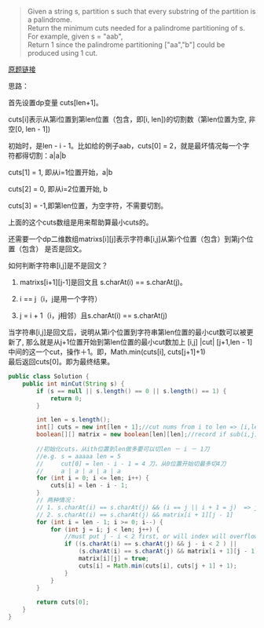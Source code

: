 > Given a string s, partition s such that every substring of the partition is a palindrome.  
> Return the minimum cuts needed for a palindrome partitioning of s.  
> For example, given s = "aab",  
> Return 1 since the palindrome partitioning ["aa","b"] could be produced using 1 cut.  

[原题链接](https://oj.leetcode.com/problems/palindrome-partitioning-ii/) 

思路：  

首先设置dp变量 cuts[len+1]。  

cuts[i]表示从第i位置到第len位置（包含，即[i, len])的切割数（第len位置为空, 非空[0, len - 1])  

初始时，是len - i - 1。比如给的例子aab，cuts[0] = 2，就是最坏情况每一个字符都得切割：a\|a\|b  

cuts[1] = 1, 即从i=1位置开始，a\|b  

cuts[2] = 0, 即从i=2位置开始, b  

cuts[3] = -1,即第len位置，为空字符，不需要切割。

上面的这个cuts数组是用来帮助算最小cuts的。

还需要一个dp二维数组matrixs[i][j]表示字符串[i,j]从第i个位置（包含）到第j个位置（包含） 是否是回文。

如何判断字符串[i,j]是不是回文？

 1. matrixs[i+1][j-1]是回文且 s.charAt(i) == s.charAt(j)。

 2. i == j（i，j是用一个字符）

 3. j = i + 1（i，j相邻）且s.charAt(i) == s.charAt(j)

当字符串[i,j]是回文后，说明从第i个位置到字符串第len位置的最小cut数可以被更新了, 那么就是从j+1位置开始到第len位置的最小cut数加上 [i,j] |cut| [j+1,len - 1]中间的这一个cut，操作＋1。即，Math.min(cuts[i], cuts[j+1]+1)   
最后返回cuts[0]。即为最终结果。

```java 
public class Solution {
    public int minCut(String s) { 
        if (s == null || s.length() == 0 || s.length() == 1) {
            return 0;
        }

        int len = s.length();
        int[] cuts = new int[len + 1];//cut nums from i to len => [i,len]
        boolean[][] matrix = new boolean[len][len];//record if sub(i,j) is palindrome 
        
        //初始化cuts，从ith位置到len做多要可以切len － i － 1刀
        //e.g. s = aaaaa len = 5
        //     cut[0] = len - i - 1 = 4 刀，从0位置开始切最多切4刀
        //     a | a | a | a | a 
        for (int i = 0; i <= len; i++) {
            cuts[i] = len - i - 1;
        }
        // 两种情况：
        // 1. s.charAt(i) == s.charAt(j) && (i == j || i + 1 = j)  => j - i < 2
        // 2. s.charAt(i) == s.charAt(j) && matrix[i + 1][j - 1]
        for (int i = len - 1; i >= 0; i--) {
            for (int j = i; j < len; j++) {
                //must put j - i < 2 first, or will index will overflow
                if ((s.charAt(i) == s.charAt(j) && j - i < 2 ) || 
                    (s.charAt(i) == s.charAt(j) && matrix[i + 1][j - 1])) {
                    matrix[i][j] = true;
                    cuts[i] = Math.min(cuts[i], cuts[j + 1] + 1);
                }
            }
        }
        
        return cuts[0];
    }
}
```
